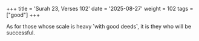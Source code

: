 +++
title = 'Surah 23, Verses 102'
date = '2025-08-27'
weight = 102
tags = ["good"]
+++

As for those whose scale is heavy ˹with good deeds˺, it is they who will be successful.